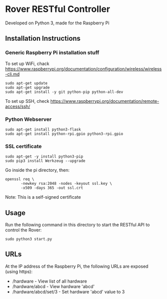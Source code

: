 
# Rover RESTful Controller

Developed on Python 3, made for the Raspberry Pi

## Installation Instructions

### Generic Raspberry Pi installation stuff

To set up WiFi, chack
https://www.raspberrypi.org/documentation/configuration/wireless/wireless-cli.md

```shell
sudo apt-get update
sudo apt-get upgrade
sudo apt-get install -y git python-pip python-all-dev
```

To set up SSH, check
https://www.raspberrypi.org/documentation/remote-access/ssh/

### Python Webserver

```shell
sudo apt-get install python3-flask
sudo apt-get install python-rpi.gpio python3-rpi.gpio
```

### SSL certificate

```shell
sudo apt-get -y install python3-pip
sudo pip3 install Werkzeug --upgrade
```

Go inside the pi directory, then:

```shell
openssl req \
       -newkey rsa:2048 -nodes -keyout ssl.key \
       -x509 -days 365 -out ssl.crt
```

Note: This is a self-signed certificate

## Usage

Run the following command in this directory to start the RESTful API
to control the Rover:

```shell
sudo python3 start.py
```

## URLs

At the IP address of the Raspberry Pi, the following URLs
are exposed (using https):

- /hardware - View list of all hardware
- /hardware/abcd - View hardware 'abcd'
- /hardware/abcd/set/3 - Set hardware 'abcd' value to 3



